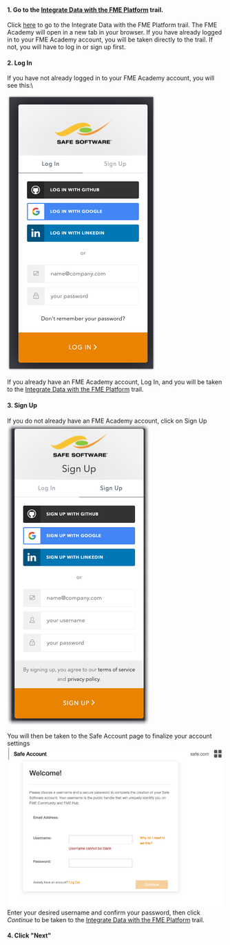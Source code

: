 <head><base target="_blank"> </head>

#### 1. Go to the [Integrate Data with the FME Platform](https://safe.my.trailhead.com/en/content/safe/trails/integrate-data-with-the-fme-platform) trail.
Click [here](https://safe.my.trailhead.com/en/content/safe/trails/integrate-data-with-the-fme-platform) to go to the Integrate Data with the FME Platform trail. The FME Academy will open in a new tab in your browser.
If you have already logged in to your FME Academy account, you will be taken directly to the trail. If not, you will have to log in or sign up first.

#### 2. Log In
If you have not already logged in to your FME Academy account, you will see this:\

![Log In](log-in.png)

If you already have an FME Academy account, Log In, and you will be taken to the [Integrate Data with the FME Platform](https://safe.my.trailhead.com/en/content/safe/trails/integrate-data-with-the-fme-platform) trail.

#### 3. Sign Up
If you do not already have an FME Academy account, click on Sign Up\
![Sign Up](sign-up.png)

You will then be taken to the Safe Account page to finalize your account settings\
![Safe Account](safe-account.png)
Enter your desired username and confirm your password, then click *Continue* to be taken to the [Integrate Data with the FME Platform](https://safe.my.trailhead.com/en/content/safe/trails/integrate-data-with-the-fme-platform) trail.

#### 4. Click "Next"
